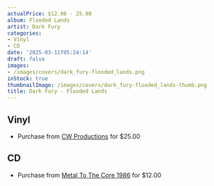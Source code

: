 ```yaml
---
actualPrice: $12.00 - 25.00
album: Flooded Lands
artist: Dark Fury
categories:
- Vinyl
- CD
date: '2025-03-11T05:24:14'
draft: false
images:
- /images/covers/dark_fury-flooded_lands.png
inStock: true
thumbnailImage: /images/covers/dark_fury-flooded_lands-thumb.png
title: Dark Fury - Flooded Lands
---
```


## Vinyl
* Purchase from [CW Productions](https://shop.cwproductions.net/products/dark-fury-flooded-lands-lp) for $25.00
## CD
* Purchase from [Metal To The Core 1986](https://metaltothecore1986.com/shop/dark-fury-flooded-lands-cd/) for $12.00
